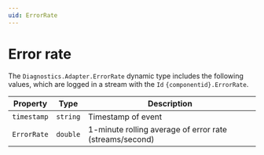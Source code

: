 ```yaml
---
uid: ErrorRate
---
```


# Error rate

The `Diagnostics.Adapter.ErrorRate` dynamic type includes the following values, which are logged in a stream with the `Id` `{componentid}.ErrorRate`.

| Property  | Type   | Description                                              |
| --------- | ------ | -------------------------------------------------------- |
| `timestamp` | `string` | Timestamp of event                                       |
| `ErrorRate` | `double` | 1-minute rolling average of error rate (streams/second)|
